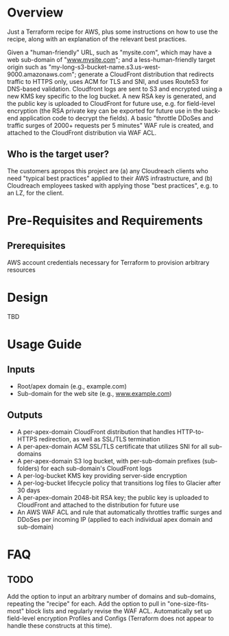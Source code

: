 # Overview

Just a Terraform recipe for AWS, plus some instructions on how to use the recipe, along with an explanation of the relevant best practices.

Given a "human-friendly" URL, such as "mysite.com", which may have a web sub-domain of "www.mysite.com"; and a less-human-friendly target origin such as "my-long-s3-bucket-name.s3.us-west-9000.amazonaws.com"; generate a CloudFront distribution that redirects traffic to HTTPS only, uses ACM for TLS and SNI, and uses Route53 for DNS-based validation. Cloudfront logs are sent to S3 and encrypted using a new KMS key specific to the log bucket. A new RSA key is generated, and the public key is uploaded to CloudFront for future use, e.g. for field-level encryption (the RSA private key can be exported for future use in the back-end application code to decrypt the fields). A basic "throttle DDoSes and traffic surges of 2000+ requests per 5 minutes" WAF rule is created, and attached to the CloudFront distribution via WAF ACL.

## Who is the target user?
The customers apropos this project are (a) any Cloudreach clients who need "typical best practices" applied to their AWS infrastructure, and (b) Cloudreach employees tasked with applying those "best practices", e.g. to an LZ, for the client.



# Pre-Requisites and Requirements

## Prerequisites
AWS account credentials necessary for Terraform to provision arbitrary resources

# Design
TBD

# Usage Guide
## Inputs
* Root/apex domain (e.g., example.com)
* Sub-domain for the web site (e.g., www.example.com)

## Outputs
* A per-apex-domain CloudFront distribution that handles HTTP-to-HTTPS redirection, as well as SSL/TLS termination
* A per-apex-domain ACM SSL/TLS certificate that utilizes SNI for all sub-domains
* A per-apex-domain S3 log bucket, with per-sub-domain prefixes (sub-folders) for each sub-domain's CloudFront logs
* A per-log-bucket KMS key providing server-side encryption
* A per-log-bucket lifecycle policy that transitions log files to Glacier after 30 days
* A per-apex-domain 2048-bit RSA key; the public key is uploaded to CloudFront and attached to the distribution for future use
* An AWS WAF ACL and rule that automatically throttles traffic surges and DDoSes per incoming IP (applied to each individual apex domain and sub-domain)


# FAQ

## TODO
Add the option to input an arbitrary number of domains and sub-domains, repeating the "recipe" for each. Add the option to pull in "one-size-fits-most" block lists and regularly revise the WAF ACL. Automatically set up field-level encryption Profiles and Configs (Terraform does not appear to handle these constructs at this time).
